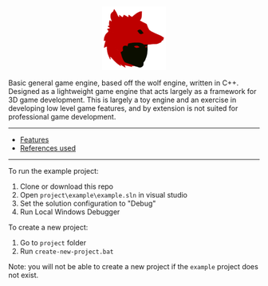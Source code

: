 <p align="center"><img width="128" height="128" src="docs/resources/logo.png"></p>

Basic general game engine, based off the wolf engine, written in C++. Designed as a lightweight game engine that acts largely as a framework for 3D game development. This is largely a toy engine and an exercise in developing low level game features, and by extension is not suited for professional game development.

<hr>

* [Features](docs/features.md)
* [References used](docs/references.md)

<hr>

To run the example project:
1. Clone or download this repo
2. Open `project\example\example.sln` in visual studio
3. Set the solution configuration to "Debug"
4. Run Local Windows Debugger

To create a new project:
1. Go to `project` folder
2. Run `create-new-project.bat`

Note: you will not be able to create a new project if the `example` project does not exist.
